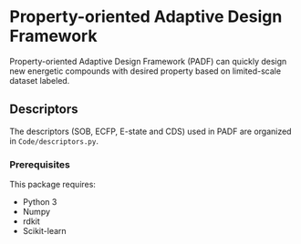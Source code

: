 # Property-oriented Adaptive Design Framework
Property-oriented Adaptive Design Framework (PADF) can quickly design new energetic compounds with desired property based on limited-scale dataset labeled.

## Descriptors
The descriptors (SOB, ECFP, E-state and CDS) used in PADF are organized in `Code/descriptors.py`.

### Prerequisites
This package requires:
* Python 3
* Numpy
* rdkit
* Scikit-learn

